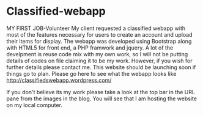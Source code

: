 Classified-webapp
=================
MY FIRST JOB-Volunteer 
My client requested a classified webapp with most of the features necessary for users to create an account and upload their items for display. The webapp was developed using Bootstrap along with HTML5 for front end, a PHP framwork and jquery. 
A lot of the develpment is reuse code mix with my own work, so I will not be putting details of codes on file claiming it to be my work. However, if you wish for further details please contact me. This website should be launching soon if things go to plan. Please go here to see what the webapp looks like http://classifiedswebapp.wordpress.com/

If you don't believe its my work please take a look at the top bar in the URL pane from the images in the blog. You will see that I am hosting the website on my local computer.
